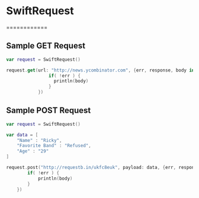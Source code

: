 # SwiftRequest
============


## Sample GET Request
```swift
var request = SwiftRequest()

request.get(url: "http://news.ycombinator.com", {err, response, body in
                if( !err ) { 
                  println(body)
                }
            })
```

## Sample POST Request
```swift
var request = SwiftRequest()

var data = [
    "Name" : "Ricky",
    "Favorite Band" : "Refused",
    "Age" : "29"
]

request.post("http://requestb.in/ukfc8euk", payload: data, {err, response, body in
        if( !err ) {
            println(body)
        }
    })
```
